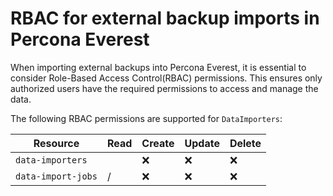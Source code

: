# RBAC for external backup imports in Percona Everest

When importing external backups into Percona Everest, it is essential to consider Role-Based Access Control(RBAC) permissions. This ensures only authorized users have the required permissions to access and manage the data.


The following RBAC permissions are supported for `DataImporters`:

|**Resource**| **Read**| **Create**| **Update**|**Delete**|
|------------|---------|-----------|-----------|----------|
| `data-importers`|<name>| :x:|:x: | :x:|
| `data-import-jobs`|<namespace>/<db name>| :x:|:x: | :x:|



